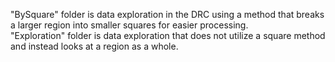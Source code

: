 "BySquare" folder is data exploration in the DRC using a method that breaks a larger region into smaller squares for easier processing.  
"Exploration" folder is data exploration that does not utilize a square method and instead looks at a region as a whole.
